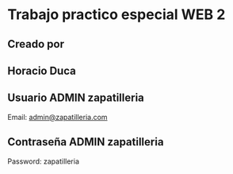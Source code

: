 # Trabajo practico especial WEB 2

## Creado por

## Horacio Duca


## Usuario ADMIN zapatilleria

Email: admin@zapatilleria.com

## Contraseña ADMIN zapatilleria

Password: zapatilleria